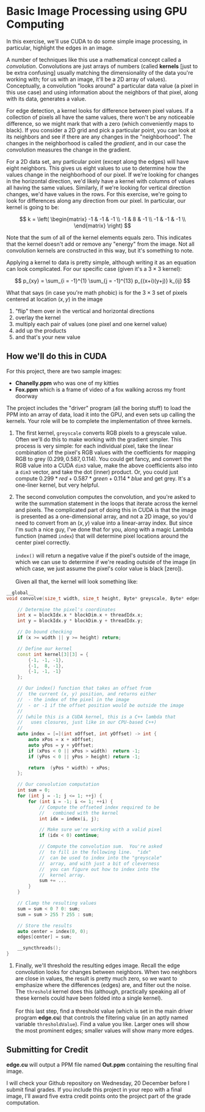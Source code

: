 # Basic Image Processing using GPU Computing

In this exercise, we'll use CUDA to do some simple image processing, in particular, highlight the edges in an image.

A number of techniques like this use a mathematical concept called a _convolution_.  Convolutions are just arrays of numbers (called **kernels** [just to be extra confusing] usually matching the dimensionality of the data you're working with; for us with an image, it'll be a 2D array of values).  Conceptually, a convolution "looks around" a particular data value (a pixel in this use case) and using information about the neighbors of that pixel, along with its data, generates a value.

For edge detection, a kernel looks for difference between pixel values.  If a collection of pixels all have the same values, there won't be any noticeable difference, so we might mark that with a zero (which conveniently maps to black).  If you consider a 2D grid and pick a particular point, you can look at its neighbors and see if there are any changes in the "neighborhood".  The changes in the neighborhood is called the _gradient_, and in our case the convolution measures the change in the gradient.

For a 2D data set, any particular point (except along the edges) will have eight neighbors.  This gives us eight values to use to determine how the values change in the neighborhood of our pixel.  If we're looking for changes in the horizontal direction, we'd likely have a kernel with columns of values all having the same values.  Similarly, if we're looking for vertical direction changes, we'd have values in the rows.  For this exercise, we're going to look for differences along any direction from our pixel.  In particular, our kernel is going to be:

$$
k = \left(
\begin{matrix}
-1 & -1 & -1 \\
-1 & 8 & -1 \\
-1 & -1 & -1 \\
\end{matrix}
\right)
$$

Note that the sum of all of the kernel elements equals zero.  This indicates that the kernel doesn't add or remove any "energy" from the image.  Not all convolution kernels are constructed in this way, but it's something to note.

Applying a kernel to data is pretty simple, although writing it as an equation can look complicated.  For our specific case (given it's a $3 \times 3$ kernel):

$$
p_{xy} = \sum_{i = -1}^{1} \sum_{j = -1}^{13} p_{(x+i)(y+j)} k_{ij}
$$ 

What that says (in case you're math phobic) is for the $3 \times 3$ set of pixels centered at location $(x,y)$ in the image
 1. "flip" them over in the vertical and horizontal directions
 2. overlay the kernel
 3. multiply each pair of values (one pixel and one kernel value)
 4. add up the products
 5. and that's your new value

## How we'll do this in CUDA

For this project, there are two sample images:
 * **Chanelly.ppm** who was one of my kitties
 * **Fox.ppm** which is a frame of video of a fox walking across my front doorway

The project includes the "driver" program (all the boring stuff) to load the PPM into an array of data, load it into the GPU, and even sets up calling the kernels.  Your role will be to complete the implementation of three kernels.

1. The first kernel, `greyscale` converts RGB pixels to a greyscale value.  Often we'll do this to make working with the gradient simpler.  This process is very simple: for each individual pixel, take the linear combination of the pixel's RGB values with the coefficients for mapping RGB to grey $(0.299, 0.587, 0.114)$.  You could get fancy, and convert the RGB value into a CUDA `dim3` value, make the above coefficients also into a `dim3` vector, and take the dot (inner) product.  Or, you could just compute $0.299 * red + 0.587 * green + 0.114 * blue$ and get grey.  It's a one-liner kernel, but very helpful.

2. The second convolution computes the convolution, and you're asked to write the summation statement in the loops that iterate across the kernel and pixels.  The complicated part of doing this in CUDA is that the image is presented as a one-dimensional array, and not a 2D image, so you'd need to convert from an $(x, y)$ value into a linear-array index.  But since I'm such a nice guy, I've done that for you, along with a magic Lambda function (named `index`) that will determine pixel locations around the center pixel correctly.<br/><br/>`index()` will return a negative value if the pixel's outside of the image, which we can use to determine if we're reading outside of the image (in which case, we just assume the pixel's color value is black [zero]).<br/><br/>Given all that, the kernel will look something like:

```c++
__global__
void convolve(size_t width, size_t height, Byte* greyscale, Byte* edges) {

    // Determine the pixel's coordinates
    int x = blockIdx.x * blockDim.x + threadIdx.x;
    int y = blockIdx.y * blockDim.y + threadIdx.y;

    // Do bound checking
    if (x >= width || y >= height) return;

    // Define our kernel
    const int kernel[3][3] = {
        {-1, -1, -1},
        {-1,  8, -1},
        {-1, -1, -1}
    };

    // Our index() function that takes an offset from
    //  the current (x, y) position, and returns either
    //  - the index of the pixel in the image
    //  - or -1 if the offset position would be outside the image
    //
    // (while this is a CUDA kernel, this is a C++ lambda that
    //   uses closures, just like in our CPU-based C++)
    //
    auto index = [=](int xOffset, int yOffset) -> int { 
        auto xPos = x + xOffset;
        auto yPos = y + yOffset;
        if (xPos < 0 || xPos > width)  return -1;
        if (yPos < 0 || yPos > height) return -1;

        return  (yPos * width) + xPos; 
    };

    // Our convolution computation
    int sum = 0;
    for (int j = -1; j <= 1; ++j) {
        for (int i = -1; i <= 1; ++i) {
            // Compute the offseted index required to be
            //   combined with the kernel
            int idx = index(i, j);

            // Make sure we're working with a valid pixel
            if (idx < 0) continue;

            // Compute the convolution sum.  You're asked
            //  to fill in the following line.  "idx" 
            //  can be used to index into the "greyscale"
            //  array, and with just a bit of cleverness
            //  you can figure out how to index into the
            //  kernel array. 
            sum += ...
        }
    }

    // Clamp the resulting values
    sum = sum < 0 ? 0: sum;
    sum = sum > 255 ? 255 : sum;

    // Store the results
    auto center = index(0, 0);
    edges[center] = sum;

    __syncthreads();
}
```

1. Finally, we'll threshold the resulting edges image.  Recall the edge convolution looks for changes between neighbors.  When two neighbors are close in values, the result is pretty much zero, so we want to emphasize where the differences (edges) are, and filter out the noise.  The `threshold` kernel does this (although, practically speaking all of these kernels could have been folded into a single kernel). <br/><br/>For this last step, find a threshold value (which is set in the main driver program **edge\.cu**) that controls the filtering value (in an aptly named variable `thresholdValue`).  Find a value you like.  Larger ones will show the most prominent edges; smaller values will show many more edges.

## Submitting for Credit

**edge\.cu** will output a PPM file named **Out.ppm** containing the resulting final image.

I will check your Github repository on Wednesday, 20 December before I submit final grades.  If you include this project in your repo with a final image, I'll award five extra credit points onto the project part of the grade computation.